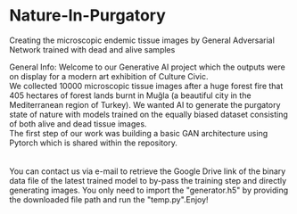 # Nature-In-Purgatory
Creating the microscopic endemic tissue images by General Adversarial Network trained with dead and alive samples 

General Info: 
Welcome to our Generative AI project which the outputs were on display for a modern art exhibition of Culture Civic.<br>We collected 10000 microscopic tissue images after a huge forest fire that 405 hectares of forest lands burnt in Muğla (a beautiful city in the Mediterranean region of Turkey). We wanted AI to generate the purgatory state of nature with models trained on the equally biased dataset consisting of both alive and dead tissue images.<br>The first step of our work was building a basic GAN architecture using Pytorch which is shared within the repository.<br><br><br>You can contact us via e-mail to retrieve the Google Drive link of the binary data file of the latest trained model to by-pass the training step and directly generating images. You only need to import the "generator.h5" by providing the downloaded file path and run the "temp.py".Enjoy!

